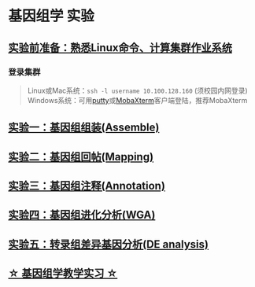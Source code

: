 # 基因组学 实验  


## [实验前准备：熟悉Linux命令、计算集群作业系统](https://github.com/ZhijunBioinf/bcl)
### 登录集群  
> Linux或Mac系统：`ssh -l username 10.100.128.160`  (须校园内网登录)  
> Windows系统：可用[putty](https://the.earth.li/~sgtatham/putty/latest/x86/putty.exe)或[MobaXterm](https://mobaxterm.mobatek.net/download.html)客户端登陆，推荐MobaXterm  

## [实验一：基因组组装(Assemble)](https://github.com/ZhijunBioinf/GenomicLab/blob/dzj/Lab1_1.md)   
## [实验二：基因组回帖(Mapping)](https://github.com/ZhijunBioinf/GenomicLab/blob/dzj/Lab2.md)  
## [实验三：基因组注释(Annotation)](https://github.com/ZhijunBioinf/GenomicLab/blob/dzj/Lab3.md)  
## [实验四：基因组进化分析(WGA)](https://github.com/ZhijunBioinf/GenomicLab/blob/dzj/Lab4_wga.md)
## [实验五：转录组差异基因分析(DE analysis)](https://github.com/ZhijunBioinf/GenomicLab/blob/dzj/Lab5_RNA-Seq.md) 

## [☆ 基因组学教学实习 ☆](https://github.com/ZhijunBioinf/GenomicLab/blob/dzj/genomic_prac.md)
